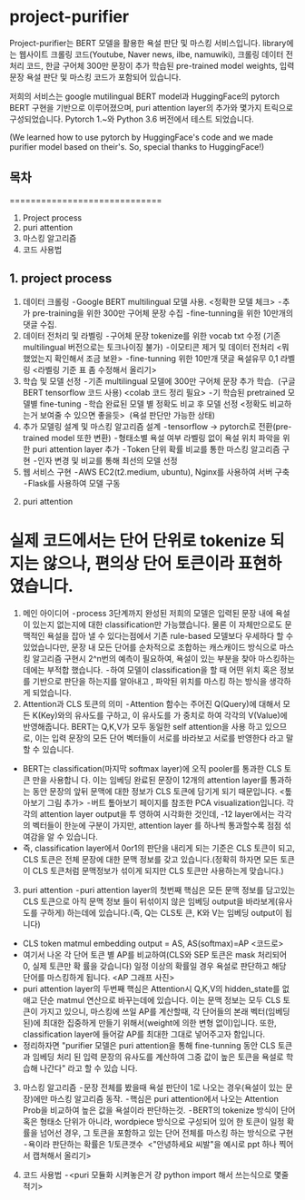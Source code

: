 project-purifier
=============================

Project-purifier는 BERT 모델을 활용한 욕설 판단 및 마스킹 서비스입니다.
library에는 웹사이트 크롤링 코드(Youtube, Naver news, ilbe, namuwiki), 크롤링 데이터 전처리 코드, 한글 구어체 300만 문장이 추가 학습된 pre-trained model weights, 입력 문장 욕설 판단 및 마스킹 코드가 포함되어 있습니다.

저희의 서비스는 google mutilingual BERT model과 HuggingFace의 pytorch BERT 구현을 기반으로 이루어졌으며, puri attention layer의 추가와 몇가지 트릭으로 구성되었습니다. Pytorch 1.~와 Python 3.6 버전에서 테스트 되었습니다.

(We learned how to use pytorch by HuggingFace's code and we made purifier model based on their's. So, special thanks to HuggingFace!)


## 목차
=============================
 1. Project process
 2. puri attention
 3. 마스킹 알고리즘
 4. 코드 사용법


## 1. project process
1) 데이터 크롤링
 - Google BERT multilingual 모델 사용. <정확한 모델 체크>
 - 추가 pre-training을 위한 300만 구어체 문장 수집
 - fine-tunning을 위한 10만개의 댓글 수집.
2) 데이터 전처리 및 라벨링
 - 구어체 문장 tokenize를 위한 vocab txt 수정 (기존 multilingual 버전으로는 토크나이징 불가)
 - 이모티콘 제거 및 데이터 전처리 <뭐했었는지 확인해서 조금 보완>
 - fine-tunning 위한 10만개 댓글 욕설유무 0,1 라벨링 <라벨링 기준 표 좀 수정해서 올리기>
3) 학습 및 모델 선정
 - 기존 multilingual 모델에 300만 구어체 문장 추가 학습.
 (구글 BERT tensorflow 코드 사용) <colab 코드 정리 필요>
 - 기 학습된 pretrained 모델별 fine-tuning
 - 학습 완료된 모델 별 정확도 비교 후 모델 선정 <정확도 비교하는거 보여줄 수 있으면 좋을듯>
 (욕설 판단만 가능한 상태)
4) 추가 모델링 설계 및 마스킹 알고리즘 설계
 - tensorflow -> pytorch로 전환(pre-trained model 또한 변환)
 - 형태소별 욕설 여부 라벨링 없이 욕설 위치 파악을 위한 puri attention layer 추가
 - Token 단위 확률 비교를 통한 마스킹 알고리즘 구현
 - 인자 변경 및 비교를 통해 최선의 모델 선정
5) 웹 서비스 구현
 - AWS EC2(t2.medium, ubuntu), Nginx를 사용하여 서버 구축
 - Flask를 사용하여 모델 구동
 
 2. puri attention
# 실제 코드에서는 단어 단위로 tokenize 되지는 않으나, 편의상 단어 토큰이라 표현하였습니다.
1) 메인 아이디어
 - process 3단계까지 완성된 저희의 모델은 입력된 문장 내에 욕설이 있는지 없는지에 대한
classification만 가능했습니다. 물론 이 자체만으로도 문맥적인 욕설을 잡아 낼 수 있다는점에서
기존 rule-based 모델보다 우세하다 할 수 있었습니다만, 문장 내 모든 단어를 순차적으로 조합하는
캐스캐이드 방식으로 마스킹 알고리즘 구현시 2^n번의 예측이 필요하여, 욕설이 있는 부분을 찾아
마스킹하는데에는 부적합 했습니다.
 - 하여 모델이 classification을 할 때 어떤 위치 혹은 정보를 기반으로 판단을 하는지를 알아내고
, 파악된 위치를 마스킹 하는 방식을 생각하게 되었습니다.
2) Attention과 CLS 토큰의 의미
 - Attention 함수는 주어진 Q(Query)에 대해서 모든 K(Key)와의 유사도를 구하고, 이 유사도를 가
중치로 하여 각각의 V(Value)에 반영해줍니다. BERT는 Q,K,V가 모두 동일한 self attention을 사용
하고 있으므로, 이는 입력 문장의 모든 단어 벡터들이 서로를 바라보고 서로를 반영한다 라고 말할
수 있습니다.
- BERT는 classification(마지막 softmax layer)에 오직 pooler를 통과한 CLS 토큰 만을 사용합니
다. 이는 임베딩 완료된 문장이 12개의 attention layer를 통과하는 동안 문장의 앞뒤 문맥에 대한
정보가 CLS 토큰에 담기게 되기 때문입니다.
<톺아보기 그림 추가>
 - 버트 톺아보기 페이지를 참조한 PCA visualization입니다. 각각의 attention layer output을 투
영하여 시각화한 것인데, -12 layer에서는 각각의 벡터들이 한눈에 구분이 가지만, attention layer
를 하나씩 통과할수록 점점 섞여감을 알 수 있습니다.
- 즉, classification layer에서 0or1의 판단을 내리게 되는 기준은 CLS 토큰이 되고, CLS 토큰은
전체 문장에 대한 문맥 정보를 갖고 있습니다.(정확히 하자면 모든 토큰이 CLS 토큰처럼 문맥정보가
섞이게 되지만 CLS 토큰만 사용하는게 맞습니다.)
3) puri attention
 - puri attention layer의 첫번째 핵심은 모든 문맥 정보를 담고있는 CLS 토큰으로 아직 문맥 정보
들이 뒤섞이지 않은 임베딩 output을 바라보게(유사도를 구하게) 하는데에 있습니다.(즉, Q는 CLS토
큰, K와 V는 임베딩 output이 됩니다)
- CLS token matmul embedding output = AS, AS(softmax)=AP <코드로>
- 여기서 나온 각 단어 토큰 별 AP를 비교하여(CLS와 SEP 토큰은 mask 처리되어 0, 실제 토큰만 확
률을 갖습니다) 일정 이상의 확률일 경우 욕설로 판단하고 해당 단어를 마스킹하게 됩니다.
<AP 그래프 사진>
- puri attention layer의 두번째 핵심은 Attention시 Q,K,V의 hidden_state를 없애고 단순 matmul
연산으로 바꾸는데에 있습니다. 이는 문맥 정보는 모두 CLS 토큰이 가지고 있으니, 마스킹에 쓰일
AP를 계산할때, 각 단어들의 본래 벡터(임베딩된)에 최대한 집중하게 만들기 위해서(weight에 의한
변형 없이)입니다. 또한, classification layer에 들어갈 AP를 최대한 그대로 넣어주고자 함입니다.
- 정리하자면 "purifier 모델은 puri attention을 통해 fine-tunning 동안 CLS 토큰과 임베딩 처리
된 입력 문장의 유사도를 계산하여 그중 값이 높은 토큰을 욕설로 학습해 나간다" 라고 할 수 있습
니다.


3. 마스킹 알고리즘
 - 문장 전체를 봤을때 욕설 판단이 1로 나오는 경우(욕설이 있는 문장)에만 마스킹 알고리즘 동작.
 - 핵심은 puri attention에서 나오는 Attention Prob을 비교하여 높은 값을 욕설이라 판단하는것.
 - BERT의 tokenize 방식이 단어 혹은 형태소 단위가 아니라, wordpiece 방식으로 구성되어 있어 한
토큰이 일정 확률을 넘어선 경우, 그 토큰을 포함하고 있는 단어 전체를 마스킹 하는 방식으로 구현
 - 욕이라 판단하는 확률은 1/토큰갯수
 <"안녕하세요 씨발"을 예시로 ppt 하나 찍어서 캡쳐해서 올리기>
 
 4. 코드 사용법
 - <puri 모듈화 시켜놓은거 걍 python import 해서 쓰는식으로 몇줄 적기>
